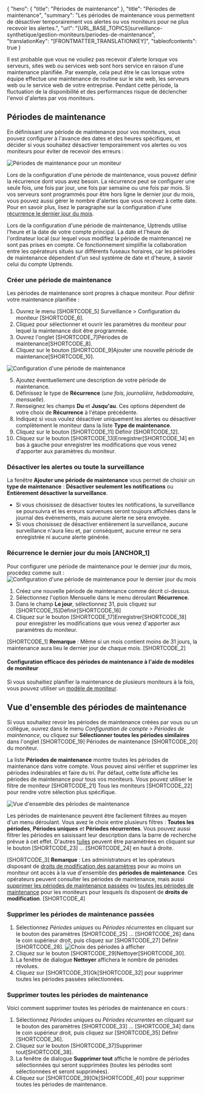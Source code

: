 {
  "hero": {
    "title": "Périodes de maintenance"
  },
  "title": "Périodes de maintenance",
  "summary": "Les périodes de maintenance vous permettent de désactiver temporairement vos alertes ou vos moniteurs pour ne plus recevoir les alertes.",
  "url": "[URL_BASE_TOPICS]surveillance-synthetique/gestion-moniteurs/periodes-de-maintenance",
  "translationKey": "[FRONTMATTER_TRANSLATIONKEY]",
  "tableofcontents": true
}

Il est probable que vous ne vouliez pas recevoir d'alerte lorsque vos serveurs, sites web ou services web sont hors service en raison d'une maintenance planifiée. Par exemple, cela peut être le cas lorsque votre équipe effectue une maintenance de routine sur le site web, les serveurs web ou le service web de votre entreprise. Pendant cette période, la fluctuation de la disponibilité et des performances risque de déclencher l'envoi d'alertes par vos moniteurs.

## Périodes de maintenance

En définissant une période de maintenance pour vos moniteurs, vous pouvez configurer à l'avance des dates et des heures spécifiques, et décider si vous souhaitez désactiver temporairement vos alertes ou vos moniteurs pour éviter de recevoir des erreurs :

![Périodes de maintenance pour un moniteur]([LINK_URL_1])


Lors de la configuration d'une période de maintenance, vous pouvez définir la récurrence dont vous avez besoin. La récurrence peut se configurer une seule fois, une fois par jour, une fois par semaine ou une fois par mois. Si vos serveurs sont programmés pour être hors ligne le dernier jour du mois, vous pouvez aussi gérer le nombre d'alertes que vous recevez à cette date. Pour en savoir plus, lisez le paragraphe sur la configuration d'une [récurrence le dernier jour du mois]([LINK_URL_2]).

Lors de la configuration d'une période de maintenance, Uptrends utilise l'heure et la date de votre compte principal. La date et l'heure de l'ordinateur local (sur lequel vous modifiez la période de maintenance) ne sont pas prises en compte. Ce fonctionnement simplifie la collaboration entre les opérateurs situés sur différents fuseaux horaires, car les périodes de maintenance dépendent d'un seul système de date et d'heure, à savoir celui du compte Uptrends.

### Créer une période de maintenance

Les périodes de maintenance sont propres à chaque moniteur. Pour définir votre maintenance planifiée :

1. Ouvrez le menu [SHORTCODE_5] Surveillance > Configuration du moniteur [SHORTCODE_6].
2. Cliquez pour sélectionner et ouvrir les paramètres du moniteur pour lequel la maintenance doit être programmée.
3. Ouvrez l'onglet [SHORTCODE_7]Périodes de maintenance[SHORTCODE_8].
4. Cliquez sur le bouton [SHORTCODE_9]Ajouter une nouvelle période de maintenance[SHORTCODE_10].

![Configuration d'une période de maintenance]([LINK_URL_3])

5. Ajoutez éventuellement une description de votre période de maintenance.
6. Définissez le type de **Récurrence** (*une fois, journalière, hebdomadaire, mensuelle*).
7. Renseignez les champs **Du** et **Jusqu'au**. Ces options dépendent de votre choix de **Récurrence** à l'étape précédente.
8. Indiquez si vous voulez désactiver uniquement les alertes ou désactiver complètement le moniteur dans la liste **Type de maintenance**.
9. Cliquez sur le bouton [SHORTCODE_11] Définir [SHORTCODE_12].
10. Cliquez sur le bouton [SHORTCODE_13]Enregistrer[SHORTCODE_14] en bas à gauche pour enregistrer les modifications que vous venez d'apporter aux paramètres du moniteur.

### Désactiver les alertes ou toute la surveillance

La fenêtre **Ajouter une période de maintenance** vous permet de choisir un **type de maintenance** : **Désactiver seulement les notifications** ou **Entièrement désactiver la surveillance**.

- Si vous choisissez de désactiver toutes les notifications, la surveillance se poursuivra et les erreurs survenues seront toujours affichées dans le journal des événements, mais aucune alerte ne sera envoyée.
- Si vous choisissez de désactiver entièrement la surveillance, aucune surveillance n'aura lieu et, par conséquent, aucune erreur ne sera enregistrée ni aucune alerte générée.

### Récurrence le dernier jour du mois [ANCHOR_1]

Pour configurer une période de maintenance pour le dernier jour du mois, procédez comme suit :
![Configuration d'une période de maintenance pour le dernier jour du mois]([LINK_URL_4])
1. Créez une nouvelle période de maintenance comme décrit ci-dessus.
2. Sélectionnez l'option Mensuelle dans le menu déroulant **Récurrence**.
3. Dans le champ **Le jour**, sélectionnez 31, puis cliquez sur [SHORTCODE_15]Définir[SHORTCODE_16]
4. Cliquez sur le bouton [SHORTCODE_17]Enregistrer[SHORTCODE_18] pour enregistrer les modifications que vous venez d'apporter aux paramètres du moniteur.

[SHORTCODE_1] **Remarque** : Même si un mois contient moins de 31 jours, la maintenance aura lieu le dernier jour de chaque mois.   [SHORTCODE_2]

#### Configuration efficace des périodes de maintenance à l'aide de modèles de moniteur

Si vous souhaitiez planifier la maintenance de plusieurs moniteurs à la fois, vous pouvez utiliser un [modèle de moniteur]([LINK_URL_5]).

## Vue d'ensemble des périodes de maintenance

Si vous souhaitez revoir les périodes de maintenance créées par vous ou un collègue, ouvrez dans le menu *Configuration de compte > Périodes de maintenance*, ou cliquez sur **Sélectionner toutes les périodes similaires** dans l'onglet [SHORTCODE_19] Périodes de maintenance [SHORTCODE_20] du moniteur.

La liste **Périodes de maintenance** montre toutes les périodes de maintenance dans votre compte. Vous pouvez ainsi vérifier et supprimer les périodes indésirables et faire du tri. Par défaut, cette liste affiche les périodes de maintenance pour tous vos moniteurs. Vous pouvez utiliser le filtre de moniteur [SHORTCODE_21] Tous les moniteurs [SHORTCODE_22] pour rendre votre sélection plus spécifique.

![Vue d'ensemble des périodes de maintenance]([LINK_URL_6])

Les périodes de maintenance peuvent être facilement filtrées au moyen d'un menu déroulant. Vous avez le choix entre plusieurs filtres : **Toutes les périodes**, **Périodes uniques** et **Périodes récurrentes**. Vous pouvez aussi filtrer les périodes en saisissant leur description dans la barre de recherche prévue à cet effet. D'autres [tuiles]([LINK_URL_7]) peuvent être paramétrées en cliquant sur le bouton [SHORTCODE_23] ... [SHORTCODE_24] en haut à droite.

[SHORTCODE_3] **Remarque** : Les administrateurs et les opérateurs disposant de [droits de modification des paramètres]([LINK_URL_8]) pour au moins un moniteur ont accès à la vue d'ensemble des **périodes de maintenance**. Ces opérateurs peuvent consulter les périodes de maintenance, mais aussi [supprimer les périodes de maintenance passées]([LINK_URL_9]) ou [toutes les périodes de maintenance]([LINK_URL_10]) pour les moniteurs pour lesquels ils disposent de **droits de modification**. [SHORTCODE_4]

### Supprimer les périodes de maintenance passées

1. Sélectionnez *Périodes uniques* ou *Périodes récurrentes* en cliquant sur le bouton des paramètres [SHORTCODE_25] … [SHORTCODE_26] dans le coin supérieur droit, puis cliquez sur [SHORTCODE_27] Définir [SHORTCODE_28].
   ![Choix des périodes à afficher]([LINK_URL_11])
2. Cliquez sur le bouton [SHORTCODE_29]Nettoyer[SHORTCODE_30].
3. La fenêtre de dialogue **Nettoyer** affichera le nombre de périodes révolues.
4. Cliquez sur [SHORTCODE_31]Ok[SHORTCODE_32] pour supprimer toutes les périodes passées sélectionnées.

### Supprimer toutes les périodes de maintenance

Voici comment supprimer toutes les périodes de maintenance en cours :

1. Sélectionnez *Périodes uniques* ou *Périodes récurrentes* en cliquant sur le bouton des paramètres [SHORTCODE_33] … [SHORTCODE_34] dans le coin supérieur droit, puis cliquez sur [SHORTCODE_35] Définir [SHORTCODE_36].
2. Cliquez sur le bouton [SHORTCODE_37]Supprimer tout[SHORTCODE_38].
3. La fenêtre de dialogue **Supprimer tout** affiche le nombre de périodes sélectionnées qui seront supprimées (toutes les périodes sont sélectionnées et seront supprimées).
4. Cliquez sur [SHORTCODE_39]Ok[SHORTCODE_40] pour supprimer toutes les périodes de maintenance.
